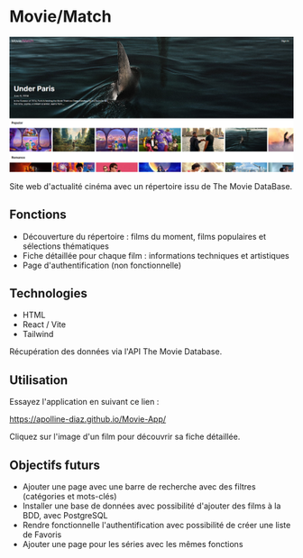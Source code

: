 # Movie/Match

![alt text](src/assets/movie-app-1.png)

Site web d'actualité cinéma avec un répertoire issu de The Movie DataBase.

## Fonctions

- Découverture du répertoire : films du moment, films populaires et sélections thématiques
- Fiche détaillée pour chaque film : informations techniques et artistiques
- Page d'authentification (non fonctionnelle)

## Technologies

- HTML
- React / Vite
- Tailwind

Récupération des données via l'API The Movie Database.

## Utilisation

Essayez l'application en suivant ce lien :

https://apolline-diaz.github.io/Movie-App/

Cliquez sur l'image d'un film pour découvrir sa fiche détaillée.

## Objectifs futurs

- Ajouter une page avec une barre de recherche avec des filtres (catégories et mots-clés)
- Installer une base de données avec possibilité d'ajouter des films à la BDD, avec PostgreSQL
- Rendre fonctionnelle l'authentification avec possibilité de créer une liste de Favoris
- Ajouter une page pour les séries avec les mêmes fonctions
